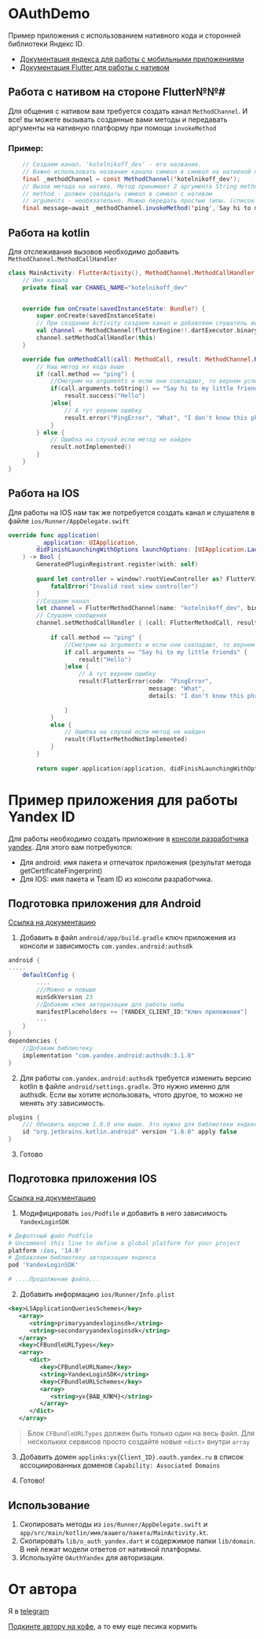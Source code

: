# OAuthDemo

Пример приложения с использованием нативного кода и сторонней библиотеки Яндекс ID.

- [Документация яндекса для работы с мобильными приложениями](https://yandex.ru/dev/id/doc/ru/mobileauthsdk/about)
- [Документация Flutter для работы с нативом](https://docs.flutter.dev/platform-integration/platform-channels)

## Работа с нативом на стороне Flutter№№#

Для общения с нативом вам требуется создать канал `MethodChannel`. И все! вы можете вызывать созданные вами методы и передавать аргументы на нативную платформу при помощи `invokeMethod`
### Пример:
```java
    // Создаем канал. 'kotelnikoff_dev' - его название.
    // Важно использовать название канала символ в символ на нативной платформе
    final _methodChannel = const MethodChannel('kotelnikoff_dev');
    // Вызов метода на нативе. Метод принимает 2 аргумента String method, [dynamic arguments].
    // method - должен совпадать символ в символ с нативом
    // arguments - необязательно. Можно передать простые типы. (список ниже)
    final message=await _methodChannel.invokeMethod('ping','Say hi to my little friends');
 ```
## Работа на kotlin

Для отслеживания вызовов необходимо добавить `MethodChannel.MethodCallHandler`

```kotlin
class MainActivity: FlutterActivity(), MethodChannel.MethodCallHandler {
    // Имя канала
    private final var CHANEL_NAME="kotelnikoff_dev"


    override fun onCreate(savedInstanceState: Bundle?) {
        super.onCreate(savedInstanceState)
        // При создании Activity создаем канал и добавляем слушатель вызовов из Flutter
        val channel = MethodChannel(flutterEngine!!.dartExecutor.binaryMessenger, CHANEL_NAME)
        channel.setMethodCallHandler(this)
    }

    override fun onMethodCall(call: MethodCall, result: MethodChannel.Result) {
        // Наш метод из кода выше
        if (call.method == "ping") {
            //Смотрим на arguments и если они совпадают, то вернем успешное выполнение запроса
            if(call.arguments.toString() == "Say hi to my little friends"){
                result.success("Hello")
            }else{
                // А тут вернем ошибку
                result.error("PingError", "What", "I don't know this phrase")
            }
        } else {
            // Ошибка на случай если метод не найден
            result.notImplemented()
        }
    }
}
```

## Работа на IOS

Для работы на IOS нам так же потребуется создать канал и слушателя в файле `ios/Runner/AppDelegate.swift`

```swift
override func application(
        _ application: UIApplication,
        didFinishLaunchingWithOptions launchOptions: [UIApplication.LaunchOptionsKey: Any]?
    ) -> Bool {
        GeneratedPluginRegistrant.register(with: self)
        
        guard let controller = window?.rootViewController as? FlutterViewController else {
            fatalError("Invalid root view controller")
        }
        //Создаем нанал
        let channel = FlutterMethodChannel(name: "kotelnikoff_dev", binaryMessenger: controller.binaryMessenger)
        // Слушаем сообщения
        channel.setMethodCallHandler { (call: FlutterMethodCall, result: @escaping FlutterResult) in
        
            if call.method == "ping" {
                //Смотрим на arguments и если они совпадают, то вернем успешное выполнение запроса
                if call.arguments == "Say hi to my little friends" {
                    result("Hello")
                }else {
                    // А тут вернем ошибку
                    result(FlutterError(code: "PingError",
                                        message: "What",
                                        details: "I don't know this phrase"))

                }
            }
            else {
                // Ошибка на случай если метод не найден
                result(FlutterMethodNotImplemented)
            }
        }
        
        return super.application(application, didFinishLaunchingWithOptions: launchOptions)
```


# Пример приложения для работы Yandex ID

Для работы необходимо создать приложение в [консоли разработчика yandex](https://oauth.yandex.ru/).
Для этого вам потребуются:

- Для android: имя пакета и отпечаток приложения (результат метода getCertificateFingerprint)
- Для IOS: имя пакета и Team ID из консоли разработчика.

## Подготовка приложения для Android
[Ссылка на документацию](https://yandex.ru/dev/id/doc/ru/mobileauthsdk/android/3.1.0/sdk-android-install)
1. Добавить в файл ``android/app/build.gradle`` ключ приложения из консоли и зависимость ``com.yandex.android:authsdk``

```groovy
android {
.....
	defaultConfig {
		....
		///Можно и повыше
		minSdkVersion 23
		//Добавим клюя авторизации для работы либы  
		manifestPlaceholders += [YANDEX_CLIENT_ID:"Ключ приложения"]
		...
	}
}
dependencies {  
    //Добавим библиотеку  
    implementation "com.yandex.android:authsdk:3.1.0"  
}

```
2. Для работы ``com.yandex.android:authsdk`` требуется изменить версию kotlin в файле ``android/settings.gradle``. Это нужно именно для authsdk. Если вы хотите использовать, чтото другое, то можно не менять эту зависимость.
```groovy
plugins {
	/// Обновить версию 1.8.0 или выше. Это нужно для библиотеки яндекса. Так можно не трогать
    id "org.jetbrains.kotlin.android" version "1.8.0" apply false 
}
```
3. Готово

## Подготовка приложения IOS
[Ссылка на документацию](https://yandex.ru/dev/id/doc/ru/mobileauthsdk/ios/3.0.0/sdk-ios-install)
1. Модифицировать ```ios/Podfile``` и добавить в него зависимость ``YandexLoginSDK``
```ruby
# Дефолтный файл Podfile
# Uncomment this line to define a global platform for your project  
platform :ios, '14.0'  
# Добавляем библиотеку авторизации яндекса  
pod 'YandexLoginSDK'  

# ....Продолжение файла...
```
2. Добавить информацию ``ios/Runner/Info.plist``
```xml
<key>LSApplicationQueriesSchemes</key>  
   <array>  
      <string>primaryyandexloginsdk</string>  
      <string>secondaryyandexloginsdk</string>  
   </array>  
   <key>CFBundleURLTypes</key>  
   <array>  
      <dict>  
         <key>CFBundleURLName</key>  
         <string>YandexLoginSDK</string>  
         <key>CFBundleURLSchemes</key>  
         <array>  
            <string>yx{ВАШ_КЛЮЧ}</string>  
         </array>  
      </dict>  
   </array>
```

> Блок `CFBundleURLTypes` должен быть только один на весь файл. Для нескольких сервисов просто создайте новые ``<dict>`` внутри `array`

3. Добавить домен ``applinks:yx{Client_ID}.oauth.yandex.ru`` в список ассоциированных доменов `Capability: Associated Domains`

4. Готово!

## Использование

1. Скопировать методы из `ios/Runner/AppDelegate.swift` и `app/src/main/kotlin/имя/вашего/пакета/MainActivity.kt`.
2. Скопировать `lib/o_auth_yandex.dart` и содержимое папки `lib/domain`. В ней лежат модели ответов от нативной платформы.
3. Используйте ``OAuthYandex`` для авторизации.

# От автора
Я в [telegram](https://t.me/kotelnikoff_dev)

[Подкинте автору на кофе](https://www.tinkoff.ru/rm/kotelnikov.yuriy2/PzxiM41989), а то ему еще песика кормить
